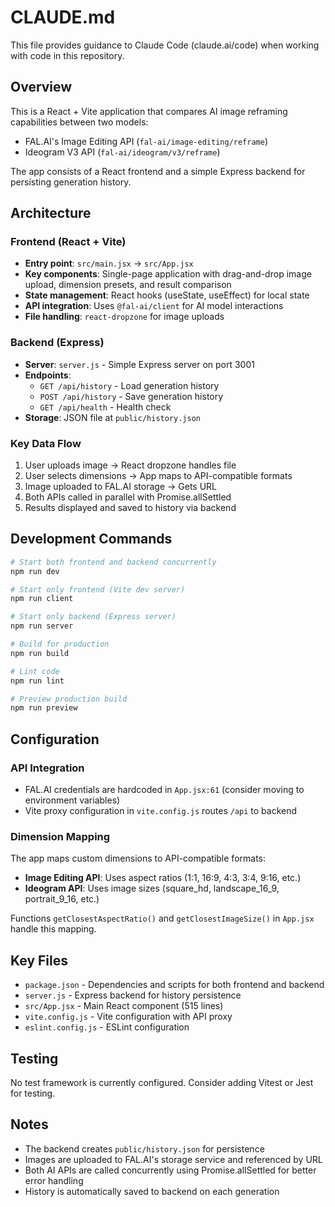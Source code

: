 # CLAUDE.md

This file provides guidance to Claude Code (claude.ai/code) when working with code in this repository.

## Overview

This is a React + Vite application that compares AI image reframing capabilities between two models:
- FAL.AI's Image Editing API (`fal-ai/image-editing/reframe`)
- Ideogram V3 API (`fal-ai/ideogram/v3/reframe`)

The app consists of a React frontend and a simple Express backend for persisting generation history.

## Architecture

### Frontend (React + Vite)
- **Entry point**: `src/main.jsx` → `src/App.jsx`
- **Key components**: Single-page application with drag-and-drop image upload, dimension presets, and result comparison
- **State management**: React hooks (useState, useEffect) for local state
- **API integration**: Uses `@fal-ai/client` for AI model interactions
- **File handling**: `react-dropzone` for image uploads

### Backend (Express)
- **Server**: `server.js` - Simple Express server on port 3001
- **Endpoints**:
  - `GET /api/history` - Load generation history
  - `POST /api/history` - Save generation history
  - `GET /api/health` - Health check
- **Storage**: JSON file at `public/history.json`

### Key Data Flow
1. User uploads image → React dropzone handles file
2. User selects dimensions → App maps to API-compatible formats
3. Image uploaded to FAL.AI storage → Gets URL
4. Both APIs called in parallel with Promise.allSettled
5. Results displayed and saved to history via backend

## Development Commands

```bash
# Start both frontend and backend concurrently
npm run dev

# Start only frontend (Vite dev server)
npm run client

# Start only backend (Express server)
npm run server

# Build for production
npm run build

# Lint code
npm run lint

# Preview production build
npm run preview
```

## Configuration

### API Integration
- FAL.AI credentials are hardcoded in `App.jsx:61` (consider moving to environment variables)
- Vite proxy configuration in `vite.config.js` routes `/api` to backend

### Dimension Mapping
The app maps custom dimensions to API-compatible formats:
- **Image Editing API**: Uses aspect ratios (1:1, 16:9, 4:3, 3:4, 9:16, etc.)
- **Ideogram API**: Uses image sizes (square_hd, landscape_16_9, portrait_9_16, etc.)

Functions `getClosestAspectRatio()` and `getClosestImageSize()` in `App.jsx` handle this mapping.

## Key Files

- `package.json` - Dependencies and scripts for both frontend and backend
- `server.js` - Express backend for history persistence
- `src/App.jsx` - Main React component (515 lines)
- `vite.config.js` - Vite configuration with API proxy
- `eslint.config.js` - ESLint configuration

## Testing

No test framework is currently configured. Consider adding Vitest or Jest for testing.

## Notes

- The backend creates `public/history.json` for persistence
- Images are uploaded to FAL.AI's storage service and referenced by URL
- Both AI APIs are called concurrently using Promise.allSettled for better error handling
- History is automatically saved to backend on each generation